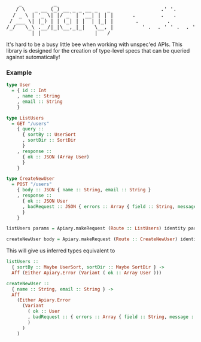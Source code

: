 <pre>
    _          _
   / \   _ __ (_) __ _ _ __ _   _                .' '.            __
  / _ \ | '_ \| |/ _` | '__| | | |      .        .   .           (__\_
 / ___ \| |_) | | (_| | |  | |_| |       .         .         . -{{_(|8)
/_/   \_\ .__/|_|\__,_|_|   \__, |         ' .  . ' ' .  . '     (__/
        |_|                 |___/
</pre>

It's hard to be a busy little bee when working with unspec'ed APIs. This library is designed for the creation of type-level specs that can be queried against automatically!

### Example

```purescript
type User
  = { id :: Int
    , name :: String
    , email :: String
    }

type ListUsers
  = GET "/users"
    { query ::
      { sortBy :: UserSort
      , sortDir :: SortDir
      }
    , response ::
      { ok :: JSON (Array User)
      }
    }

type CreateNewUser
  = POST "/users"
    { body :: JSON { name :: String, email :: String }
    , response ::
      { ok :: JSON User
      , badRequest :: JSON { errors :: Array { field :: String, message :: String } }
      }
    }

listUsers params = Apiary.makeRequest (Route :: ListUsers) identity params unit

createNewUser body = Apiary.makeRequest (Route :: CreateNewUser) identity {} body
```

This will give us inferred types equivalent to

```purescript
listUsers ::
  { sortBy :: Maybe UserSort, sortDir :: Maybe SortDir } ->
  Aff (Either Apiary.Error (Variant ( ok :: Array User )))

createNewUser ::
  { name :: String, email :: String } ->
  Aff
    (Either Apiary.Error
      (Variant
        ( ok :: User
        , badRequest :: { errors :: Array { field :: String, message :: String } }
        )
      )
    )
```
